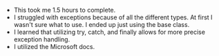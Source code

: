 - This took me 1.5 hours to complete. 
- I struggled with exceptions because of all the different types. At first I wasn't sure what to use. I ended up just using the base class.
- I learned that utilizing try, catch, and finally allows for more precise exception handling.
- I utilized the Microsoft docs.